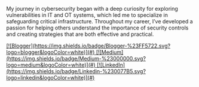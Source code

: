 My journey in cybersecurity began with a deep curiosity for exploring vulnerabilities in IT and OT systems, which led me to specialize in safeguarding critical infrastructure. Throughout my career, I’ve developed a passion for helping others understand the importance of security controls and creating strategies that are both effective and practical.

<a href="https://www.axcelsec.com/" target="_blank">
[![Blogger](https://img.shields.io/badge/Blogger-%23FF5722.svg?logo=blogger&logoColor=white)](#)
</a>

<a href="https://garykongcybersecurity.medium.com/" target="_blank">
[![Medium](https://img.shields.io/badge/Medium-%23000000.svg?logo=medium&logoColor=white)](#)
</a>

<a href="https://www.linkedin.com/in/garykongcybersecurity" target="_blank">
[![LinkedIn](https://img.shields.io/badge/Linkedin-%230077B5.svg?logo=linkedin&logoColor=white)](#)
</a>
